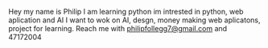 Hey my name is Philip
I am learning python
im intrested in python, web aplication and AI
I want to wok on AI, desgn, money making web aplicatons, project for learning.
Reach me with philipfollegg7@gmail.com and 47172004
